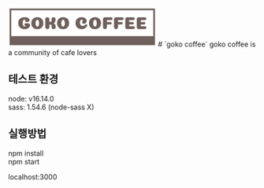 <img src="./images/goko_logo1.png" alt="drawing" width="300"/>  
# `goko coffee`
goko coffee is a community of cafe lovers  

## 테스트 환경
node: v16.14.0  
sass: 1.54.6 (node-sass X)  


## 실행방법
npm install  
npm start  

localhost:3000  
